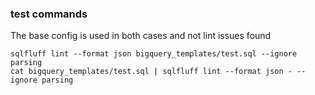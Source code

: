 ### test commands

The base config is used in both cases and not lint issues found

```
sqlfluff lint --format json bigquery_templates/test.sql --ignore parsing
cat bigquery_templates/test.sql | sqlfluff lint --format json - --ignore parsing
```